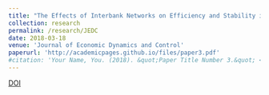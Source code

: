 ```yaml
---
title: "The Effects of Interbank Networks on Efficiency and Stability in a Macroeconomic Agent-Based Model"
collection: research
permalink: /research/JEDC
date: 2018-03-18
venue: 'Journal of Economic Dynamics and Control'
paperurl: 'http://academicpages.github.io/files/paper3.pdf'
#citation: 'Your Name, You. (2018). &quot;Paper Title Number 3.&quot; <i>Journal 1</i>. 1(3).'
---
```


[DOI](https://doi.org/10.1016/j.jedc.2018.03.006)



